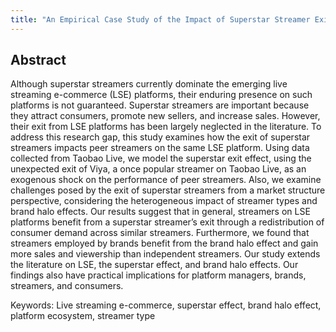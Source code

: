 ```yaml
---
title: "An Empirical Case Study of the Impact of Superstar Streamer Exits on Live Streaming E-Commerce Platforms"
---
```


Abstract
---
Although superstar streamers currently dominate the emerging live streaming e-commerce (LSE) platforms, their enduring presence on such platforms is not guaranteed. Superstar streamers are important because they attract consumers, promote new sellers, and increase sales. However, their exit from LSE platforms has been largely neglected in the literature. To address this research gap, this study examines how the exit of superstar streamers impacts peer streamers on the same LSE platform. Using data collected from Taobao Live, we model the superstar exit effect, using the unexpected exit of Viya, a once popular streamer on Taobao Live, as an exogenous shock on the performance of peer streamers. Also, we examine challenges posed by the exit of superstar streamers from a market structure perspective, considering the heterogeneous impact of streamer types and brand halo effects. Our results suggest that in general, streamers on LSE platforms benefit from a superstar streamer’s exit through a redistribution of consumer demand across similar streamers. Furthermore, we found that streamers employed by brands benefit from the brand halo effect and gain more sales and viewership than independent streamers. Our study extends the literature on LSE, the superstar effect, and brand halo effects. Our findings also have practical implications for platform managers, brands, streamers, and consumers.

Keywords: Live streaming e-commerce, superstar effect, brand halo effect, platform ecosystem, streamer type




